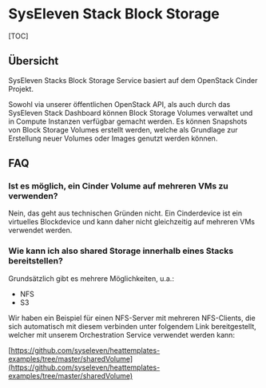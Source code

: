 # SysEleven Stack Block Storage

[TOC]

## Übersicht

SysEleven Stacks Block Storage Service basiert auf dem OpenStack Cinder Projekt.

Sowohl via unserer öffentlichen OpenStack API, als auch durch das SysEleven Stack Dashboard können Block Storage Volumes verwaltet und in Compute Instanzen verfügbar gemacht werden.
Es können Snapshots von Block Storage Volumes erstellt werden, welche als Grundlage zur Erstellung neuer Volumes oder Images genutzt werden können.

## FAQ

### Ist es möglich, ein Cinder Volume auf mehreren VMs zu verwenden? 

Nein, das geht aus technischen Gründen nicht. Ein Cinderdevice ist ein virtuelles Blockdevice und kann daher nicht gleichzeitig auf mehreren VMs verwendet werden.  

### Wie kann ich also shared Storage innerhalb eines Stacks bereitstellen? 

Grundsätzlich gibt es mehrere Möglichkeiten, u.a.: 

* NFS
* S3

Wir haben ein Beispiel für einen NFS-Server mit mehreren NFS-Clients, die sich automatisch mit diesem verbinden unter folgendem Link bereitgestellt, welcher mit unserem Orchestration Service verwendet werden kann: 

[https://github.com/syseleven/heattemplates-examples/tree/master/sharedVolume](https://github.com/syseleven/heattemplates-examples/tree/master/sharedVolume)
